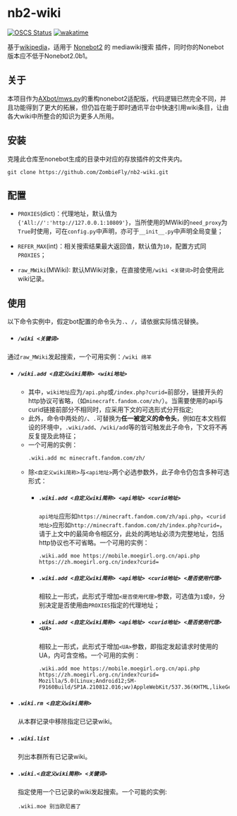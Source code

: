 # nb2-wiki

[![OSCS Status](https://www.oscs1024.com/platform/badge/ZombieFly/nb2-wiki.svg?size=small)](https://www.oscs1024.com/project/ZombieFly/nb2-wiki?ref=badge_small)
[![wakatime](https://wakatime.com/badge/user/c7a593a9-08b3-4b3a-96a4-89d3ed7cabd0/project/8595390e-81e5-4c87-93f5-8c598ca49289.svg)](https://wakatime.com/badge/user/c7a593a9-08b3-4b3a-96a4-89d3ed7cabd0/project/8595390e-81e5-4c87-93f5-8c598ca49289)

基于[wikipedia](https://github.com/goldsmith/Wikipedia)，适用于 [Nonebot2](https://github.com/nonebot/nonebot2) 的 mediawiki搜索 插件，同时你的Nonebot版本应不低于Nonebot2.0b1。 

## 关于
本项目作为[AXbot/mws.py](https://github.com/ZombieFly/AXbot/blob/master/mws.py)的重构nonebot2适配版，代码逻辑已然完全不同，并且功能得到了更大的拓展，但仍旨在能于即时通讯平台中快速引用wiki条目，让由各大wiki中所整合的知识为更多人所用。

## 安装
克隆此仓库至nonebot生成的目录中对应的存放插件的文件夹内。
```shell
git clone https://github.com/ZombieFly/nb2-wiki.git
```

## 配置
- ``PROXIES``(dict)：代理地址，默认值为``{'All://':'http://127.0.0.1:10809'}``，当所使用的MWiki的``need_proxy``为``True``时使用，可在``config.py``中声明，亦可于``__init__.py``中声明全局变量；

- ``REFER_MAX``(int)：相关搜索结果最大返回值，默认值为``10``，配置方式同``PROXIES``；

- ``raw_MWiki``(MWiki): 默认MWiki对象，在直接使用``/wiki <关键词>``时会使用此wiki记录。

## 使用
以下命令实例中，假定bot配置的命令头为``.``、``/``，请依据实际情况替换。

- ##### ``/wiki <关键词>`` <br>
通过``raw_MWiki``发起搜索，一个可用实例：``/wiki 绵羊``

- ##### ``/wiki.add <自定义wiki简称> <wiki地址>``<br>
    - 其中，``wiki地址``应为``/api.php``或``/index.php?curid=``前部分，链接开头的http协议可省略，（如``minecraft.fandom.com/zh/``）。当需要使用的api与curid链接前部分不相同时，应采用下文的可选形式分开指定;
    - 此外，命令中两处的``/``、``.``可替换为**任一被定义的命令头**，例如在本文档假设的环境中，``.wiki/add``、``/wiki/add``等的皆可触发此子命令，下文将不再反复提及此特征；
    - 一个可用的实例：
        ```
        .wiki.add mc minecraft.fandom.com/zh/
        ```
    - 除``<自定义wiki简称>``与``<api地址>``两个必选参数外，此子命令仍包含多种可选形式：
      - ##### ``.wiki.add <自定义wiki简称> <api地址> <curid地址>``<br>
        ``api地址``应形如``https://minecraft.fandom.com/zh/api.php``，``<curid地址>``应形如``http://minecraft.fandom.com/zh/index.php?curid=``，请于上文中的最简命令相区分，此处的两地址必须为完整地址，包括http协议也不可省略。一个可用的实例：
        ```
        .wiki.add moe https://mobile.moegirl.org.cn/api.php https://zh.moegirl.org.cn/index?curid=
        ```
      - ##### ``.wiki.add <自定义wiki简称> <api地址> <curid地址> <是否使用代理>``<br>
        相较上一形式，此形式于增加``<是否使用代理>``参数，可选值为``1``或``0``，分别决定是否使用由``PROXIES``指定的代理地址；
      
      - ##### ``.wiki.add <自定义wiki简称> <api地址> <curid地址> <是否使用代理> <UA>``<br>
        相较上一形式，此形式于增加``<UA>``参数，即指定发起请求时使用的UA，内可含空格。一个可用的实例：
        ```
        .wiki.add moe https://mobile.moegirl.org.cn/api.php https://zh.moegirl.org.cn/index?curid= Mozilla/5.0(Linux;Android12;SM-F9160Build/SP1A.210812.016;wv)AppleWebKit/537.36(KHTML,likeGecko)Version/4.0Chrome/102.0.5005.78MobileSafari/537.36
        ```

- ##### ``.wiki.rm <自定义wiki简称>``
  从本群记录中移除指定已记录wiki。

- ##### ``.wiki.list``
  列出本群所有已记录wiki。

- ##### ``.wiki.<自定义wiki简称> <关键词>``
  指定使用一个已记录的wiki发起搜索。一个可能的实例:
  ```
  .wiki.moe 别当欧尼酱了
  ```